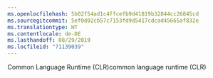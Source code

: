 ```yaml
---
ms.openlocfilehash: 5b02f54ad1c4ffcefb9d41819b32844cc26845cd
ms.sourcegitcommit: 5ef0d02cb57c7153fd9d5417cdcad45665af832e
ms.translationtype: HT
ms.contentlocale: de-DE
ms.lasthandoff: 08/29/2019
ms.locfileid: "71139039"
---
```

<span data-ttu-id="b372b-101">Common Language Runtime (CLR)</span><span class="sxs-lookup"><span data-stu-id="b372b-101">common language runtime (CLR)</span></span>